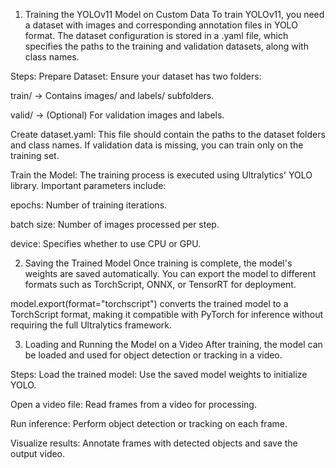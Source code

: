 1. Training the YOLOv11 Model on Custom Data
To train YOLOv11, you need a dataset with images and corresponding annotation files in YOLO format. The dataset configuration is stored in a .yaml file, which specifies the paths to the training and validation datasets, along with class names.

Steps:
Prepare Dataset: Ensure your dataset has two folders:

train/ → Contains images/ and labels/ subfolders.

valid/ → (Optional) For validation images and labels.

Create dataset.yaml: This file should contain the paths to the dataset folders and class names. If validation data is missing, you can train only on the training set.

Train the Model: The training process is executed using Ultralytics' YOLO library. Important parameters include:

epochs: Number of training iterations.

batch size: Number of images processed per step.

device: Specifies whether to use CPU or GPU.

2. Saving the Trained Model
Once training is complete, the model's weights are saved automatically. You can export the model to different formats such as TorchScript, ONNX, or TensorRT for deployment.

model.export(format="torchscript") converts the trained model to a TorchScript format, making it compatible with PyTorch for inference without requiring the full Ultralytics framework.

3. Loading and Running the Model on a Video
After training, the model can be loaded and used for object detection or tracking in a video.

Steps:
Load the trained model: Use the saved model weights to initialize YOLO.

Open a video file: Read frames from a video for processing.

Run inference: Perform object detection or tracking on each frame.

Visualize results: Annotate frames with detected objects and save the output video.

